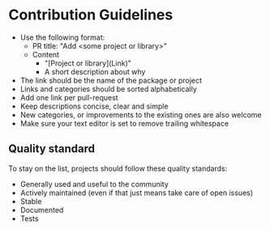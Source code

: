 Contribution Guidelines
=======================

- Use the following format:
  - PR title: "Add &lt;some project or library&gt;"
  - Content
    - "\[Project or library\](Link)"
    - A short description about why
- The link should be the name of the package or project
- Links and categories should be sorted alphabetically
- Add one link per pull-request
- Keep descriptions concise, clear and simple
- New categories, or improvements to the existing ones are also
  welcome
- Make sure your text editor is set to remove trailing whitespace

Quality standard
----------------

To stay on the list, projects should follow these quality standards:

- Generally used and useful to the community
- Actively maintained (even if that just means take care of open
  issues)
- Stable
- Documented
- Tests

